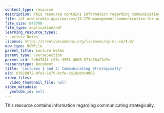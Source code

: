 ```yaml
---
content_type: resource
description: This resource contains information regarding communicating strategically.
file: /ol-ocw-studio-app/courses/15-279-management-communication-for-undergraduates-fall-2012/830288728fa31e79bcfeda1debdc4808_MIT15_279F12_lec01and02.pdf
file_size: 843798
file_type: application/pdf
learning_resource_types:
- Lecture Notes
license: https://creativecommons.org/licenses/by-nc-sa/4.0/
ocw_type: OCWFile
parent_title: Lecture Notes
parent_type: CourseSection
parent_uid: 9e0d741f-c93c-3951-4668-671d38a21d9e
resourcetype: Document
title: 'Lectures 1 and 2: Communicating Strategically'
uid: 83028872-8fa3-1e79-bcfe-da1debdc4808
video_files:
  video_thumbnail_file: null
video_metadata:
  youtube_id: null
---
```

This resource contains information regarding communicating strategically.